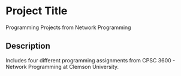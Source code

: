 # Project Title

Programming Projects from Network Programming 

## Description

Includes four different programming assignments from CPSC 3600 - Network Programming at Clemson University.
